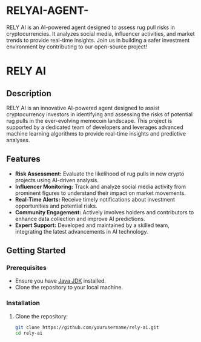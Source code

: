 # RELYAI-AGENT-
RELY AI is an AI-powered agent designed to assess rug pull risks in cryptocurrencies. It analyzes social media, influencer activities, and market trends to provide real-time insights. Join us in building a safer investment environment by contributing to our open-source project!


# RELY AI

## Description

RELY AI is an innovative AI-powered agent designed to assist cryptocurrency investors in identifying and assessing the risks of potential rug pulls in the ever-evolving memecoin landscape. This project is supported by a dedicated team of developers and leverages advanced machine learning algorithms to provide real-time insights and predictive analyses.

## Features

- **Risk Assessment:** Evaluate the likelihood of rug pulls in new crypto projects using AI-driven analysis.
- **Influencer Monitoring:** Track and analyze social media activity from prominent figures to understand their impact on market movements.
- **Real-Time Alerts:** Receive timely notifications about investment opportunities and potential risks.
- **Community Engagement:** Actively involves holders and contributors to enhance data collection and improve AI predictions.
- **Expert Support:** Developed and maintained by a skilled team, integrating the latest advancements in AI technology.

## Getting Started

### Prerequisites

- Ensure you have [Java JDK](https://www.oracle.com/java/technologies/javase-jdk11-downloads.html) installed.
- Clone the repository to your local machine.

### Installation

1. Clone the repository:
   ```bash
   git clone https://github.com/yourusername/rely-ai.git
   cd rely-ai

